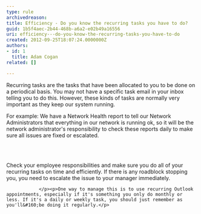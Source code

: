 ```yaml
---
type: rule
archivedreason: 
title: Efficiency - Do you know the recurring tasks you have to do?
guid: 1b5f4aec-2b44-468b-a6a2-e02b49a16556
uri: efficiency---do-you-know-the-recurring-tasks-you-have-to-do
created: 2012-09-25T18:07:24.0000000Z
authors:
- id: 1
  title: Adam Cogan
related: []

---
```



<p>Recurring tasks are the tasks that have been allocated to you to be done on a periodical basis. 
                    You may not have a specific task email in your inbox telling you to do this. 
                    However, these kinds of tasks are normally very important as they keep our system running.&#160;</p><p>
                    For example&#58; We have a&#160;Network Health report to tell our Network Administrators that 
                    everything in our network is running ok, so it will be the network administrator's responsibility 
                    to check these reports daily to make sure all issues are fixed or escalated. 
                </p>
<br><excerpt class='endintro'></excerpt><br>
<p>
                    Check your employee responsibilities and make sure you do all of your recurring tasks on time and efficiently. 
                    If there is any roadblock stopping you, you need to escalate the issue to your manager immediately. 

                </p><p>One way to manage this is to use recurring Outlook appointments, especially i​f it's something you only do monthly or less. If it's a daily or weekly task, you should just remember as you'll&#160;be doing it regularly.</p>


